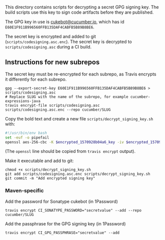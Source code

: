 This directory contains scripts for decrypting a secret GPG signing key.
The build scripts use this key to sign code artifacts before they are published.

The GPG key in use is cukebot@cucumber.io, which has id `E60E1F911B996560FFB135DAF4CABFB5B89B8BE6`.

The secret key is encrypted and added to git (`scripts/codesigning.asc.enc`). 
The secret key is decrypted to `scripts/codesigning.asc` during a CI build.

## Instructions for new subrepos

The secret key must be re-encrypted for each subrepo, as Travis encrypts it
differently for each subrepo. 

    gpg --export-secret-key E60E1F911B996560FFB135DAF4CABFB5B89B8BE6 > scripts/codesigning.asc
    # Replace SLUG with the name of the subrepo, for example cucumber-expressions-java
    travis encrypt-file scripts/codesigning.asc scripts/codesigning.asc.enc --repo cucumber/SLUG

Copy the bold text and create a new file `scripts/decrypt_signing_key.sh` with:

```bash
#!/usr/bin/env bash
set -euf -o pipefail
openssl aes-256-cbc -K $encrypted_1570928b04a6_key -iv $encrypted_1570928b04a6_iv -in scripts/codesigning.asc.enc -out scripts/codesigning.asc -d
```

(The `openssl` line should be copied from `travis encrypt` output).

Make it executable and add to git:

    chmod +x scripts/decrypt_signing_key.sh 
    git add scripts/codesigning.asc.enc scripts/decrypt_signing_key.sh
    git commit -m "Add encrypted signing key"

### Maven-specific

Add the password for Sonatype cukebot (in 1Password) 

    travis encrypt CI_SONATYPE_PASSWORD="secretvalue" --add --repo cucumber/SLUG

Add the passphrase for the GPG signing key (in 1Password) 

    travis encrypt CI_GPG_PASSPHRASE="secretvalue" --add


